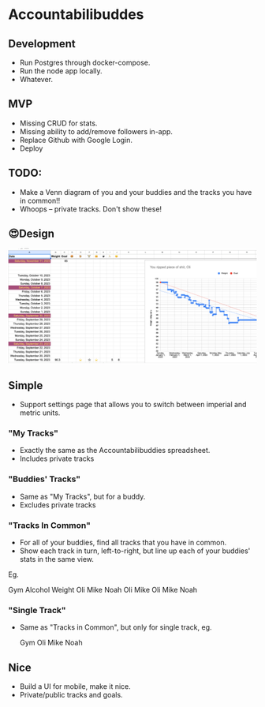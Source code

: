 # Accountabilibuddes


## Development
- Run Postgres through docker-compose.
- Run the node app locally.
- Whatever.



## MVP

- Missing CRUD for stats.
- Missing ability to add/remove followers in-app.
- Replace Github with Google Login.
- Deploy

















## TODO:
 - Make a Venn diagram of you and your buddies and the
   tracks you have in common!!
 - Whoops – private tracks. Don't show these!



## 😍Design

![An exquisite app design](./design-goal.png)


## Simple
- Support settings page that allows you to switch
  between imperial and metric units.



### "My Tracks"

- Exactly the same as the Accountabilibuddies
  spreadsheet.
- Includes private tracks

### "Buddies' Tracks"

- Same as "My Tracks", but for a buddy.
- Excludes private tracks

### "Tracks In Common"

- For all of your buddies, find all tracks
  that you have in common.
- Show each track in turn, left-to-right, but
  line up each of your buddies' stats in the same view.

Eg.

   Gym              Alcohol    Weight
   Oli  Mike  Noah  Oli Mike   Oli Mike Noah


### "Single Track"

- Same as "Tracks in Common", but only for single
  track, eg.

   Gym
   Oli  Mike  Noah


## Nice

- Build a UI for mobile, make it nice.
- Private/public tracks and goals.
